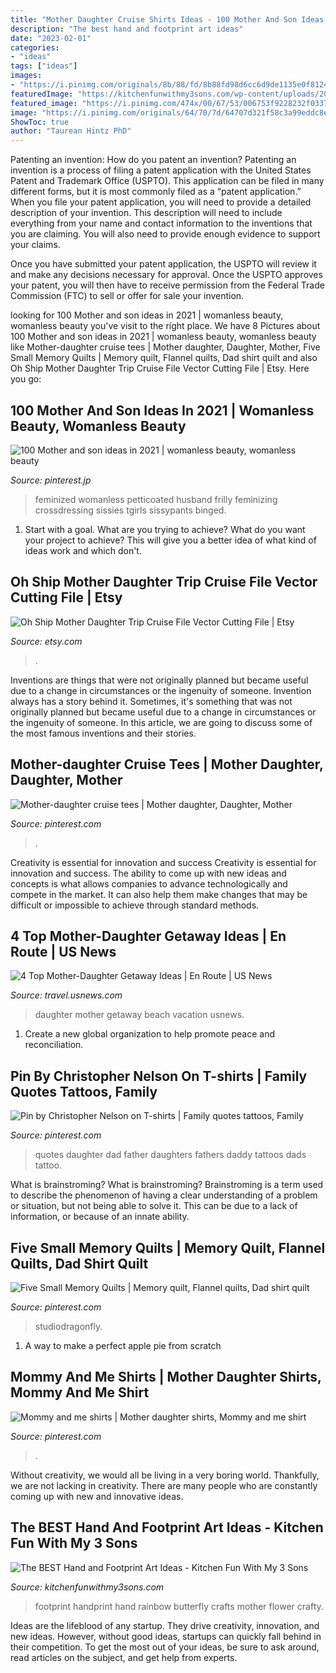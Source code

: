 ```yaml
---
title: "Mother Daughter Cruise Shirts Ideas - 100 Mother And Son Ideas In 2021"
description: "The best hand and footprint art ideas"
date: "2023-02-01"
categories:
- "ideas"
tags: ["ideas"]
images:
- "https://i.pinimg.com/originals/8b/88/fd/8b88fd98d6cc6d9de1135e0f81242782.jpg"
featuredImage: "https://kitchenfunwithmy3sons.com/wp-content/uploads/2016/02/the-best-handprint-and-footprint-crafts-and-art-ideas-32.jpg"
featured_image: "https://i.pinimg.com/474x/00/67/53/006753f9228232f0337f7357b2f884b1.jpg"
image: "https://i.pinimg.com/originals/64/70/7d/64707d321f58c3a99eddc8eecf002d1d.jpg"
ShowToc: true
author: "Taurean Hintz PhD"
---
```



Patenting an invention: How do you patent an invention?
Patenting an invention is a process of filing a patent application with the United States Patent and Trademark Office (USPTO). This application can be filed in many different forms, but it is most commonly filed as a “patent application.”
When you file your patent application, you will need to provide a detailed description of your invention. This description will need to include everything from your name and contact information to the inventions that you are claiming. You will also need to provide enough evidence to support your claims.

Once you have submitted your patent application, the USPTO will review it and make any decisions necessary for approval. Once the USPTO approves your patent, you will then have to receive permission from the Federal Trade Commission (FTC) to sell or offer for sale your invention.

	

		
looking for 100 Mother and son ideas in 2021 | womanless beauty, womanless beauty you've visit to the right place. We have 8 Pictures about 100 Mother and son ideas in 2021 | womanless beauty, womanless beauty like Mother-daughter cruise tees | Mother daughter, Daughter, Mother, Five Small Memory Quilts | Memory quilt, Flannel quilts, Dad shirt quilt and also Oh Ship Mother Daughter Trip Cruise File Vector Cutting File | Etsy. Here you go:
		
    
## 100 Mother And Son Ideas In 2021 | Womanless Beauty, Womanless Beauty

<img loading=lazy src="https://i.pinimg.com/474x/00/67/53/006753f9228232f0337f7357b2f884b1.jpg" onerror="this.onerror=null;this.src='https://tse1.mm.bing.net/th?id=OIP.9ayW4D9vHVeyyfFgcKzHNwAAAA&amp;pid=15.1';" alt="100 Mother and son ideas in 2021 | womanless beauty, womanless beauty">

_Source: pinterest.jp_

>feminized womanless petticoated husband frilly feminizing crossdressing sissies tgirls sissypants binged. 

	

1. Start with a goal. What are you trying to achieve? What do you want your project to achieve? This will give you a better idea of what kind of ideas work and which don't. 

    
## Oh Ship Mother Daughter Trip Cruise File Vector Cutting File | Etsy

<img loading=lazy src="https://i.etsystatic.com/16381230/r/il/f6a865/1819957482/il_570xN.1819957482_2uzd.jpg" onerror="this.onerror=null;this.src='https://tse1.mm.bing.net/th?id=OIP.OuXuPk7XX58d_PIwIgWPzQHaJl&amp;pid=15.1';" alt="Oh Ship Mother Daughter Trip Cruise File Vector Cutting File | Etsy">

_Source: etsy.com_

>. 

	

Inventions are things that were not originally planned but became useful due to a change in circumstances or the ingenuity of someone.
Invention always has a story behind it. Sometimes, it's something that was not originally planned but became useful due to a change in circumstances or the ingenuity of someone. In this article, we are going to discuss some of the most famous inventions and their stories.

    
## Mother-daughter Cruise Tees | Mother Daughter, Daughter, Mother

<img loading=lazy src="https://i.pinimg.com/originals/76/e2/1f/76e21f8f213c20da36493f3e340eea59.jpg" onerror="this.onerror=null;this.src='https://tse1.mm.bing.net/th?id=OIP.C78sOUkk48VXFMk9HM-S0wHaEK&amp;pid=15.1';" alt="Mother-daughter cruise tees | Mother daughter, Daughter, Mother">

_Source: pinterest.com_

>. 

	

Creativity is essential for innovation and success
Creativity is essential for innovation and success. The ability to come up with new ideas and concepts is what allows companies to advance technologically and compete in the market. It can also help them make changes that may be difficult or impossible to achieve through standard methods.

    
## 4 Top Mother-Daughter Getaway Ideas | En Route | US News

<img loading=lazy src="http://media.beam.usnews.com/5b/5f/937875ae4a3c94b40238bbedfcd5/160518-motherdaughter-stock.jpg" onerror="this.onerror=null;this.src='https://tse2.mm.bing.net/th?id=OIP.SNIp8-fV-E5YL5XWd-JO-AHaE8&amp;pid=15.1';" alt="4 Top Mother-Daughter Getaway Ideas | En Route | US News">

_Source: travel.usnews.com_

>daughter mother getaway beach vacation usnews. 

	

1. Create a new global organization to help promote peace and reconciliation.

    
## Pin By Christopher Nelson On T-shirts | Family Quotes Tattoos, Family

<img loading=lazy src="https://i.pinimg.com/originals/ff/02/97/ff0297d98c7021418abc1d1587624abc.jpg" onerror="this.onerror=null;this.src='https://tse4.mm.bing.net/th?id=OIP.8rwTfokTK1ee6tyfPpH-iAHaHa&amp;pid=15.1';" alt="Pin by Christopher Nelson on T-shirts | Family quotes tattoos, Family">

_Source: pinterest.com_

>quotes daughter dad father daughters fathers daddy tattoos dads tattoo. 

	

What is brainstroming?
What is brainstroming? Brainstroming is a term used to describe the phenomenon of having a clear understanding of a problem or situation, but not being able to solve it. This can be due to a lack of information, or because of an innate ability.

    
## Five Small Memory Quilts | Memory Quilt, Flannel Quilts, Dad Shirt Quilt

<img loading=lazy src="https://i.pinimg.com/originals/64/70/7d/64707d321f58c3a99eddc8eecf002d1d.jpg" onerror="this.onerror=null;this.src='https://tse4.mm.bing.net/th?id=OIP.vmENkE3hcdjU2Ja3VCuMkQHaJ4&amp;pid=15.1';" alt="Five Small Memory Quilts | Memory quilt, Flannel quilts, Dad shirt quilt">

_Source: pinterest.com_

>studiodragonfly. 

	

1. A way to make a perfect apple pie from scratch 

    
## Mommy And Me Shirts | Mother Daughter Shirts, Mommy And Me Shirt

<img loading=lazy src="https://i.pinimg.com/originals/8b/88/fd/8b88fd98d6cc6d9de1135e0f81242782.jpg" onerror="this.onerror=null;this.src='https://tse1.mm.bing.net/th?id=OIP.eWYe3ISw_jg-AiWqPTzJAwHaHa&amp;pid=15.1';" alt="Mommy and me shirts | Mother daughter shirts, Mommy and me shirt">

_Source: pinterest.com_

>. 

	

Without creativity, we would all be living in a very boring world. Thankfully, we are not lacking in creativity. There are many people who are constantly coming up with new and innovative ideas.

    
## The BEST Hand And Footprint Art Ideas - Kitchen Fun With My 3 Sons

<img loading=lazy src="https://kitchenfunwithmy3sons.com/wp-content/uploads/2016/02/the-best-handprint-and-footprint-crafts-and-art-ideas-32.jpg" onerror="this.onerror=null;this.src='https://tse2.mm.bing.net/th?id=OIP.PIry84IiaUc1aUv4h_DyTgHaJ6&amp;pid=15.1';" alt="The BEST Hand and Footprint Art Ideas - Kitchen Fun With My 3 Sons">

_Source: kitchenfunwithmy3sons.com_

>footprint handprint hand rainbow butterfly crafts mother flower crafty. 

	

Ideas are the lifeblood of any startup. They drive creativity, innovation, and new ideas. However, without good ideas, startups can quickly fall behind in their competition. To get the most out of your ideas, be sure to ask around, read articles on the subject, and get help from experts.


